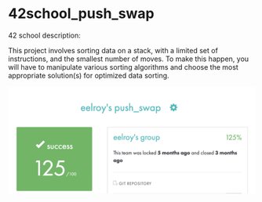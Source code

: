 # 42school_push_swap



42 school description:

This project involves sorting data on a stack, with a limited set of instructions, and the smallest number of moves. To make this happen, you will have to manipulate various sorting algorithms and choose the most appropriate solution(s) for optimized data sorting.


![This is an image](https://github.com/d-vasily/42school_push_swap/blob/main/score.png)
